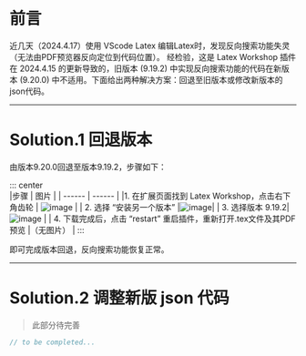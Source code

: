 # 前言

近几天（2024.4.17）使用 VScode Latex 编辑Latex时，发现反向搜索功能失灵（无法由PDF预览器反向定位到代码位置）。 
经检验，这是 Latex Workshop 插件在 2024.4.15 的更新导致的，旧版本 (9.19.2) 中实现反向搜索功能的代码在新版本 (9.20.0) 中不适用。下面给出两种解决方案：回退至旧版本或修改新版本的json代码。

---

# Solution.1 回退版本

由版本9.20.0回退至版本9.19.2，步骤如下：

::: center  
|步骤 | 图片 |
| ------ | ------ |
|1.   在扩展页面找到 Latex Workshop，点击右下角齿轮  | ![image](/static/uploads/2024/4/21/c2aaf5738e62f79a6c8a105b1e70c6a4.png) |
| 2. 选择 “安装另一个版本” |![image](https://gitee.com/zongminz_admin/images/raw/master/pic/20240424/005113147-1.png)|
| 3. 选择版本 9.19.2| ![image](/static/uploads/2024/4/21/7b4358c5898d390a0f1af23926a3e156.png) |
| 4. 下载完成后，点击 “restart” 重启插件，重新打开.tex文件及其PDF预览 |（无图片） |
:::

即可完成版本回退，反向搜索功能恢复正常。

---
# Solution.2 调整新版 json 代码

>此部分待完善

```c
// to be completed...
```